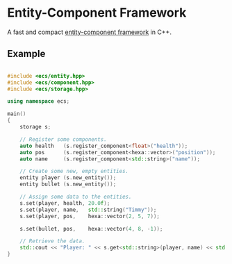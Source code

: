 Entity-Component Framework
==========================

A fast and compact [entity-component framework](http://t-machine.org/index.php/2007/09/03/entity-systems-are-the-future-of-mmog-development-part-1/) in C++.

Example
-------

```c++

#include <ecs/entity.hpp>
#include <ecs/component.hpp>
#include <ecs/storage.hpp>

using namespace ecs;

main()
{
    storage s;

    // Register some components.
    auto health   (s.register_component<float>("health"));
    auto pos      (s.register_component<hexa::vector>("position"));
    auto name     (s.register_component<std::string>("name"));

    // Create some new, empty entities.
    entity player (s.new_entity());
    entity bullet (s.new_entity());

    // Assign some data to the entities.
    s.set(player, health, 20.0f);
    s.set(player, name,   std::string("Timmy"));
    s.set(player, pos,    hexa::vector(2, 5, 7));

    s.set(bullet, pos,    hexa::vector(4, 8, -1));

    // Retrieve the data.
    std::cout << "Player: " << s.get<std::string>(player, name) << std::endl;
}
```

